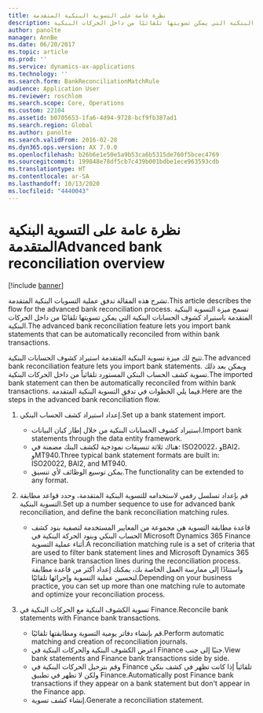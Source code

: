 ```yaml
---
title: نظرة عامة على التسوية البنكية المتقدمة
description: تشرح هذه المقالة تدفق عملية التسويات البنكية المتقدمة. تسمح ميزة التسوية البنكية المتقدمة باستيراد كشوف الحسابات البنكية التي يمكن تسويتها تلقائيًا من داخل الحركات البنكية.
author: panolte
manager: AnnBe
ms.date: 06/20/2017
ms.topic: article
ms.prod: ''
ms.service: dynamics-ax-applications
ms.technology: ''
ms.search.form: BankReconciliationMatchRule
audience: Application User
ms.reviewer: roschlom
ms.search.scope: Core, Operations
ms.custom: 22104
ms.assetid: b0705653-1fa6-4d94-9728-bcf9fb387ad1
ms.search.region: Global
ms.author: panolte
ms.search.validFrom: 2016-02-28
ms.dyn365.ops.version: AX 7.0.0
ms.openlocfilehash: b26b6e1e50e5a9b53ca6b5315de760f5bcec4769
ms.sourcegitcommit: 199848e78df5cb7c439b001bdbe1ece963593cdb
ms.translationtype: HT
ms.contentlocale: ar-SA
ms.lasthandoff: 10/13/2020
ms.locfileid: "4440043"
---
```

# <a name="advanced-bank-reconciliation-overview"></a><span data-ttu-id="41f0d-104">نظرة عامة على التسوية البنكية المتقدمة</span><span class="sxs-lookup"><span data-stu-id="41f0d-104">Advanced bank reconciliation overview</span></span>

[!include [banner](../includes/banner.md)]

<span data-ttu-id="41f0d-105">تشرح هذه المقالة تدفق عملية التسويات البنكية المتقدمة.</span><span class="sxs-lookup"><span data-stu-id="41f0d-105">This article describes the flow for the advanced bank reconciliation process.</span></span> <span data-ttu-id="41f0d-106">تسمح ميزة التسوية البنكية المتقدمة باستيراد كشوف الحسابات البنكية التي يمكن تسويتها تلقائيًا من داخل الحركات البنكية.</span><span class="sxs-lookup"><span data-stu-id="41f0d-106">The advanced bank reconciliation feature lets you import bank statements that can be automatically reconciled from within bank transactions.</span></span>

<span data-ttu-id="41f0d-107">تتيح لك ميزة تسوية البنكية المتقدمة استيراد كشوف الحسابات البنكية.</span><span class="sxs-lookup"><span data-stu-id="41f0d-107">The advanced bank reconciliation feature lets you import bank statements.</span></span> <span data-ttu-id="41f0d-108">ويمكن بعد ذلك تسوية كشف الحساب البنكي المستورد تلقائياً من داخل الحركات البنكية.</span><span class="sxs-lookup"><span data-stu-id="41f0d-108">The imported bank statement can then be automatically reconciled from within bank transactions.</span></span> <span data-ttu-id="41f0d-109">فيما يلي الخطوات في تدفق التسوية البنكية المتقدمة.</span><span class="sxs-lookup"><span data-stu-id="41f0d-109">Here are the steps in the advanced bank reconciliation flow.</span></span>

1.  <span data-ttu-id="41f0d-110">إعداد استيراد كشف الحساب البنكي.</span><span class="sxs-lookup"><span data-stu-id="41f0d-110">Set up a bank statement import.</span></span>
    -   <span data-ttu-id="41f0d-111">استيراد كشوف الحسابات البنكية من خلال إطار كيان البيانات.</span><span class="sxs-lookup"><span data-stu-id="41f0d-111">Import bank statements through the data entity framework.</span></span>
    -   <span data-ttu-id="41f0d-112">هناك ثلاثة تنسيقات نموذجية لكشف البنك مضمنة في: ISO20022، وBAI2، وMT940.</span><span class="sxs-lookup"><span data-stu-id="41f0d-112">Three typical bank statement formats are built in: ISO20022, BAI2, and MT940.</span></span>
    -   <span data-ttu-id="41f0d-113">يمكن توسيع الوظائف لأي تنسيق.</span><span class="sxs-lookup"><span data-stu-id="41f0d-113">The functionality can be extended to any format.</span></span>

2.  <span data-ttu-id="41f0d-114">قم بإعداد تسلسل رقمي لاستخدامه للتسوية البنكية المتقدمة، وحدد قواعد مطابقة التسوية البنكية.</span><span class="sxs-lookup"><span data-stu-id="41f0d-114">Set up a number sequence to use for advanced bank reconciliation, and define the bank reconciliation matching rules.</span></span>
    -   <span data-ttu-id="41f0d-115">قاعدة مطابقة التسوية هي مجموعة من المعايير المستخدمة لتصفية بنود كشف الحساب البنكي وبنود الحركة البنكية في Microsoft Dynamics 365 Finance أثناء عملية التسوية.</span><span class="sxs-lookup"><span data-stu-id="41f0d-115">A reconciliation matching rule is a set of criteria that are used to filter bank statement lines and Microsoft Dynamics 365 Finance bank transaction lines during the reconciliation process.</span></span> <span data-ttu-id="41f0d-116">واستنادًا إلى ممارسة العمل الخاصة بك، يمكنك إعداد أكثر من قاعدة مطابقة لتحسين عملية التسوية وإجرائها تلقائيًا.‬</span><span class="sxs-lookup"><span data-stu-id="41f0d-116">Depending on your business practice, you can set up more than one matching rule to automate and optimize your reconciliation process.</span></span>

3.  <span data-ttu-id="41f0d-117">تسوية الكشوف البنكية مع الحركات البنكية في Finance.</span><span class="sxs-lookup"><span data-stu-id="41f0d-117">Reconcile bank statements with Finance bank transactions.</span></span>
    -   <span data-ttu-id="41f0d-118">قم بإنشاء دفاتر يومية التسوية ومطابقتها تلقائيًا.</span><span class="sxs-lookup"><span data-stu-id="41f0d-118">Perform automatic matching and creation of reconciliation journals.</span></span>
    -   <span data-ttu-id="41f0d-119">اعرض الكشوف البنكية والحركات البنكية في Finance جنبًا إلى جنب.</span><span class="sxs-lookup"><span data-stu-id="41f0d-119">View bank statements and Finance bank transactions side by side.</span></span>
    -   <span data-ttu-id="41f0d-120">وقم بترحيل الحركات البنكية في Finance تلقائياً إذا كانت تظهر في كشف بنكي ولكن لا تظهر في تطبيق Finance.</span><span class="sxs-lookup"><span data-stu-id="41f0d-120">Automatically post Finance bank transactions if they appear on a bank statement but don't appear in the Finance app.</span></span>
    -   <span data-ttu-id="41f0d-121">إنشاء كشف تسوية.</span><span class="sxs-lookup"><span data-stu-id="41f0d-121">Generate a reconciliation statement.</span></span>





